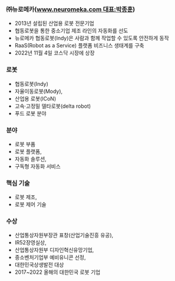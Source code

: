 ### ㈜뉴로메카(www.neuromeka.com 대표:박종훈)
- 2013년 설립된 산업용 로봇 전문기업
- 협동로봇을 통한 중소기업 제조 라인의 자동화를 선도
- 뉴로메카 협동로봇(Indy)은 사람과 함께 작업할 수 있도록 안전하게 동작
- RaaS(Robot as a Service) 플랫폼 비즈니스 생태계를 구축
- 2022년 11월 4일 코스닥 시장에 상장

### 로봇
- 협동로봇(Indy)
- 자율이동로봇(Mody),
- 산업용 로봇(ICoN)
- 고속·고정밀 델타로봇(delta robot)
- 푸드 로봇 분야

### 분야
- 로봇 부품
- 로봇 플랫폼, 
- 자동화 솔루션, 
- 구독형 자동화 서비스

### 핵심 기술
- 로봇 제조, 
- 로봇 제어 기술

### 수상
- 산업통상자원부장관 표창(산업기술진흥 유공), 
- IR52장영실상, 
- 산업통상자원부 디자인혁신유망기업, 
- 중소벤처기업부 예비유니콘 선정, 
- 대한민국상생발전 대상 
- 2017~2022 올해의 대한민국 로봇 기업
